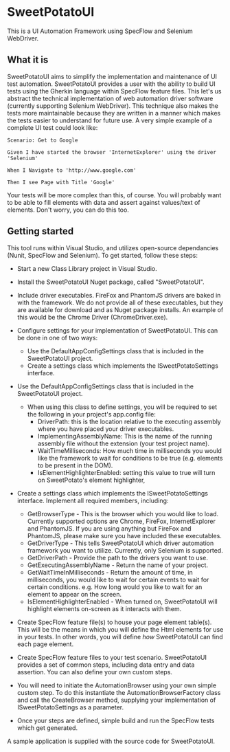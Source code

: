 # SweetPotatoUI
This is a UI Automation Framework using SpecFlow and Selenium WebDriver.

## What it is
SweetPotatoUI aims to simplify the implementation and maintenance of UI test automation.  SweetPotatoUI provides a user with the ability to build UI tests using the Gherkin language within SpecFlow feature files.  This let's us abstract the technical implementation of web automation driver software (currently supporting Selenium WebDriver).  This technique also makes the tests more maintainable because they are written in a manner which makes the tests easier to understand for future use.  A very simple example of a complete UI test could look like:

	Scenario: Get to Google

	Given I have started the browser 'InternetExplorer' using the driver 'Selenium'
	
	When I Navigate to 'http://www.google.com'
	
	Then I see Page with Title 'Google'
	
Your tests will be more complex than this, of course.  You will probably want to be able to fill elements with data and assert against values/text of elements.  Don't worry, you can do this too.

## Getting started
This tool runs within Visual Studio, and utilizes open-source dependancies (Nunit, SpecFlow and Selenium).  To get started, follow these steps:

- Start a new Class Library project in Visual Studio.
- Install the SweetPotatoUI Nuget package, called "SweetPotatoUI".
- Include driver executables.  FireFox and PhantomJS drivers are baked in with the framework.  We do not provide all of these executables, but they are available for download and as Nuget package installs.  An example of this would be the Chrome Driver (ChromeDriver.exe).

- Configure settings for your implementation of SweetPotatoUI. This can be done in one of two ways:
	- Use the DefaultAppConfigSettings class that is included in the SweetPotatoUI project.
	- Create a settings class which implements the ISweetPotatoSettings interface.

- Use the DefaultAppConfigSettings class that is included in the SweetPotatoUI project.
	- When using this class to define settings, you will be required to set the following in your project's app.config file:
		- DriverPath: this is the location relative to the executing assembly where you have placed your driver executables.
		- ImplementingAssemblyName: This is the name of the running assembly file without the extension (your test project name).
		- WaitTimeMilliseconds: How much time in milliseconds you would like the framework to wait for conditions to be true (e.g. elements to be present in the DOM).
		- IsElementHighlighterEnabled: setting this value to true will turn on SweetPotato's element highlighter,
		
- Create a settings class which implements the ISweetPotatoSettings interface.  Implement all required members, including:
	- GetBrowserType - This is the browser which you would like to load.  Currently supported options are Chrome, FireFox, InternetExplorer and PhantomJS.  If you are using anything but FireFox and PhantomJS, please make sure you have included these executables.
	- GetDriverType - This tells SweetPotatoUI which driver automation framework you want to utilize.  Currently, only Selenium is supported.
	- GetDriverPath - Provide the path to the drivers you want to use.
	- GetExecutingAssemblyName - Return the name of your project.
	- GetWaitTimeInMilliseconds - Return the amount of time, in milliseconds, you would like to wait for certain events to wait for certain conditions.  e.g. How long would you like to wait for an element to appear on the screen.
	- IsElementHighlighterEnabled - When turned on, SweetPotatoUI will highlight elements on-screen as it interacts with them.
- Create SpecFlow feature file(s) to house your page element table(s).  This will be the means in which you will define the Html elements for use in your tests.  In other words, you will define *how* SweetPotatoUI can find each page element.
- Create SpecFlow feature files to your test scenario.  SweetPotatoUI provides a set of common steps, including data entry and data assertion.  You can also define your own custom steps.
- You will need to initiate the AutomationBrowser using your own simple custom step.  To do this instantiate the AutomationBrowserFactory class and call the CreateBrowser method, supplying your implementation of ISweetPotatoSettings as a parameter.
- Once your steps are defined, simple build and run the SpecFlow tests which get generated.

A sample application is supplied with the source code for SweetPotatoUI.